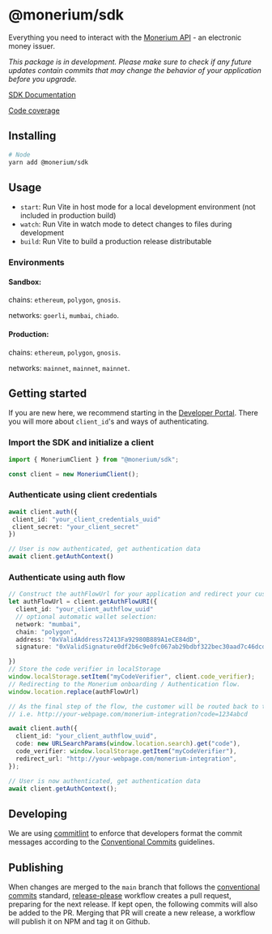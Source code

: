 # @monerium/sdk

Everything you need to interact with the [Monerium API](https://monerium.dev/api-docs) - an electronic money issuer.

_This package is in development. Please make sure to check if any future updates contain commits
that may change the behavior of your application before you upgrade._

[SDK Documentation](https://monerium.github.io/sdk/)

[Code coverage](https://monerium.github.io/sdk/coverage)

## Installing

```sh
# Node
yarn add @monerium/sdk
```

## Usage

- `start`: Run Vite in host mode for a local development environment (not included in production build)
- `watch`: Run Vite in watch mode to detect changes to files during development
- `build`: Run Vite to build a production release distributable

### Environments

#### Sandbox:

chains: `ethereum`, `polygon`, `gnosis`.

networks: `goerli`, `mumbai`, `chiado`.

#### Production:

chains: `ethereum`, `polygon`, `gnosis`.

networks: `mainnet`, `mainnet`, `mainnet`.

## Getting started

If you are new here, we recommend starting in the [Developer Portal](https://monerium.dev/docs/welcome). There you will more about `client_id`'s and ways of authenticating.

### Import the SDK and initialize a client

```ts
import { MoneriumClient } from "@monerium/sdk";

const client = new MoneriumClient();
```

### Authenticate using client credentials

```ts
await client.auth({
 client_id: "your_client_credentials_uuid"
 client_secret: "your_client_secret"
})

// User is now authenticated, get authentication data
await client.getAuthContext()
```

### Authenticate using auth flow

```ts
// Construct the authFlowUrl for your application and redirect your customer.
let authFlowUrl = client.getAuthFlowURI({
  client_id: "your_client_authflow_uuid"
  // optional automatic wallet selection:
  network: "mumbai",
  chain: "polygon",
  address: "0xValidAddress72413Fa92980B889A1eCE84dD",
  signature: "0xValidSignature0df2b6c9e0fc067ab29bdbf322bec30aad7c46dcd97f62498a91ef7795957397e0f49426e000b0f500c347219ddd98dc5080982563055e918031c"

})
// Store the code verifier in localStorage
window.localStorage.setItem("myCodeVerifier", client.code_verifier);
// Redirecting to the Monerium onboarding / Authentication flow.
window.location.replace(authFlowUrl)
```

```ts
// As the final step of the flow, the customer will be routed back to the `redirect_uri` with a `code` parameter attached to it.
// i.e. http://your-webpage.com/monerium-integration?code=1234abcd

await client.auth({
  client_id: "your_client_authflow_uuid",
  code: new URLSearchParams(window.location.search).get("code"),
  code_verifier: window.localStorage.getItem("myCodeVerifier"),
  redirect_url: "http://your-webpage.com/monerium-integration",
});

// User is now authenticated, get authentication data
await client.getAuthContext();
```

## Developing

We are using [commitlint](https://github.com/conventional-changelog/commitlint/tree/master/@commitlint/config-conventional) to enforce that developers format the commit messages according to the [Conventional Commits](https://www.conventionalcommits.org/en/v1.0.0/) guidelines.

## Publishing

When changes are merged to the `main` branch that follows the [conventional commits](https://www.conventionalcommits.org/en/v1.0.0/) standard, [release-please](https://github.com/googleapis/release-please) workflow creates a pull request, preparing for the next release. If kept open, the following commits will also be added to the PR. Merging that PR will create a new release, a workflow will publish it on NPM and tag it on Github.
